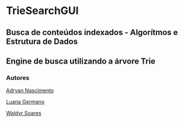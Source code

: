 # TrieSearchGUI

## Busca de conteúdos indexados - Algorítmos e Estrutura de Dados
## Engine de busca utilizando a árvore Trie

### Autores

[Adryan Nascimento](https://github.com/Nasc1mento)

[Luana Germano](https://github.com/LuanaGerm4no)

[Waldyr Soares](https://github.com/waldyrssf)

